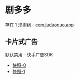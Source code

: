 # 剧多多

存在 1 规则组 - [com.juduoduo.app](/src/apps/com.juduoduo.app.ts)

## 卡片式广告

默认禁用 - 快手广告SDK

- [快照-0](https://i.gkd.li/import/13705650)
- [快照-1](https://i.gkd.li/import/13705662)
